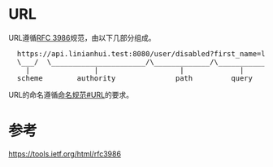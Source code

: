 # URL
URL遵循[RFC 3986]规范，由以下几部分组成。

<pre>
  https://api.linianhui.test:8080/user/disabled?first_name=li#title
  \___/  \______________________/\_____________/\___________/\____/
    |               |                   |             |          |
  scheme        authority              path         query    fragment
</pre>

URL的命名遵循[命名规范#URL][URL命名规范]的要求。

# 参考

https://tools.ietf.org/html/rfc3986

[RFC 3986]:https://tools.ietf.org/html/rfc3986
[URL命名规范]:name-case.md#url
